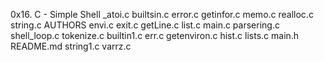 0x16. C - Simple Shell
_atoi.c
builtsin.c
error.c
getinfor.c
memo.c
realloc.c
string.c
AUTHORS
envi.c
exit.c
getLine.c
list.c
main.c
parsering.c
shell_loop.c
tokenize.c
builtin1.c
err.c
getenviron.c
hist.c
lists.c
main.h
README.md
string1.c
varrz.c
